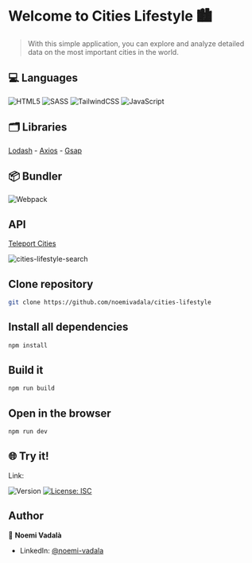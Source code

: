 <h1>Welcome to Cities Lifestyle 🏙️</h1>

> With this simple application, you can explore and analyze detailed data on the most important cities in the world.

## 💻 Languages
![HTML5](https://img.shields.io/badge/html5-%23E34F26.svg?style=for-the-badge&logo=html5&logoColor=white)
![SASS](https://img.shields.io/badge/SASS-hotpink.svg?style=for-the-badge&logo=SASS&logoColor=white)
![TailwindCSS](https://img.shields.io/badge/tailwindcss-%2338B2AC.svg?style=for-the-badge&logo=tailwind-css&logoColor=white)
![JavaScript](https://img.shields.io/badge/javascript-%23323330.svg?style=for-the-badge&logo=javascript&logoColor=%23F7DF1E)

## 🗂️ Libraries
[Lodash](https://lodash.com/) - 
[Axios](https://axios-http.com/) - 
[Gsap](https://gsap.com/)

## 📦 Bundler
![Webpack](https://img.shields.io/badge/webpack-%238DD6F9.svg?style=for-the-badge&logo=webpack&logoColor=black)

## API
[Teleport Cities](https://developers.teleport.org/api/)

![cities-lifestyle-search](https://github.com/noemivadala/cities-lifestyle/assets/18146517/02749454-9491-426d-83af-4c133d90b76a)

## Clone repository

```sh
git clone https://github.com/noemivadala/cities-lifestyle
```

## Install all dependencies

```sh
npm install
```

## Build it

```sh
npm run build
```

## Open in the browser

```sh
npm run dev
```
## 🌐 Try it!

<p>Link: </p>

<p>
  <img alt="Version" src="https://img.shields.io/badge/version-1.0.0-blue.svg?cacheSeconds=2592000" />
  <a href="#" target="_blank">
    <img alt="License: ISC" src="https://img.shields.io/badge/License-ISC-yellow.svg" />
  </a>
</p>

## Author

👤 **Noemi Vadalà**
* LinkedIn: [@noemi-vadala](https://linkedin.com/in/noemi-vadala)

  
